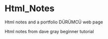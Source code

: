 # Html_Notes
Html notes and a portfolio DÜRÜMCÜ web page

Html notes from dave gray beginner tutorial
